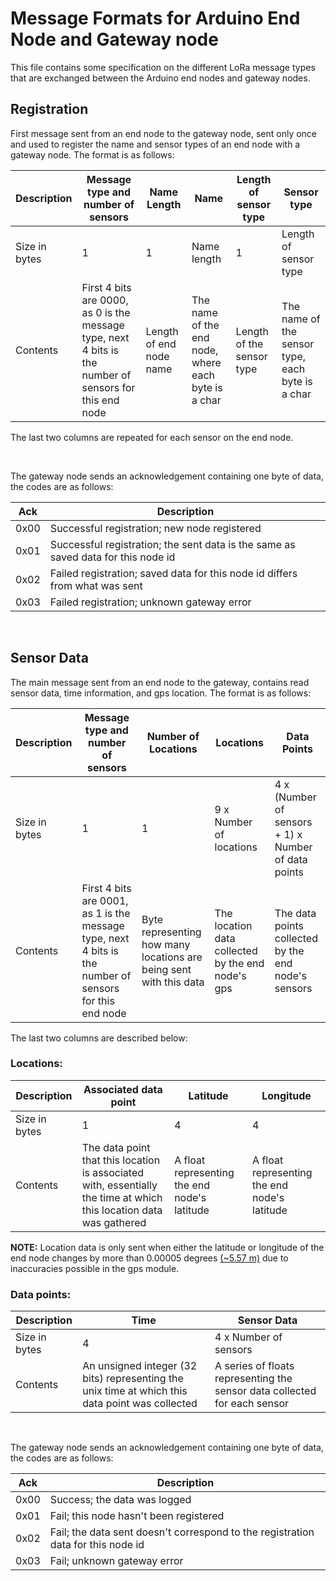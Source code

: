# Message Formats for Arduino End Node and Gateway node

This file contains some specification on the different LoRa message types that are exchanged between the Arduino end nodes and gateway nodes.

## Registration

First message sent from an end node to the gateway node, sent only once and used to register the name and sensor types of an end node with a gateway node. The format is as follows: 

| Description   | Message type and number of sensors                                                                      | Name Length             | Name                                                | Length of sensor type     | Sensor type                                      |
|---------------|---------------------------------------------------------------------------------------------------------|-------------------------|-----------------------------------------------------|---------------------------|--------------------------------------------------|
| Size in bytes | 1                                                                                                       | 1                       | Name length                                         | 1                         | Length of sensor type                            |
| Contents      | First 4 bits are 0000, as 0 is the message type, next 4 bits is the number of sensors for this end node | Length of end node name | The name of the end node, where each byte is a char | Length of the sensor type | The name of the sensor type, each byte is a char |

The last two columns are repeated for each sensor on the end node.

<br />

The gateway node sends an acknowledgement containing one byte of data, the codes are as follows:

| Ack  | Description                                                                       |
|------|-----------------------------------------------------------------------------------|
| 0x00 | Successful registration; new node registered                                      |
| 0x01 | Successful registration; the sent data is the same as saved data for this node id |
| 0x02 | Failed registration; saved data for this node id differs from what was sent       |
| 0x03 | Failed registration; unknown gateway error                                        |

<br/>

## Sensor Data

The main message sent from an end node to the gateway, contains read sensor data, time information, and gps location. The format is as follows: 

|Description|Message type and number of sensors|Number of Locations|Locations|Data Points|
|-|-|-|-|-|
| Size in bytes | 1 | 1 | 9 x Number of locations | 4 x (Number of sensors + 1) x Number of data points |
| Contents | First 4 bits are 0001, as 1 is the message type, next 4 bits is the number of sensors for this end node | Byte representing how many locations are being sent with this data | The location data collected by the end node's gps | The data points collected by the end node's sensors |

The last two columns are described below:

### Locations:

| Description   | Associated data point | Latitude | Longitude |
|---------------|-----------------------|----------|-----------|
| Size in bytes | 1                     | 4        | 4         |
| Contents      | The data point that this location is associated with, essentially the time at which this location data was gathered | A float representing the end node's latitude | A float representing the end node's latitude |

**NOTE:** Location data is only sent when either the latitude or longitude of the end node changes by more than 0.00005 degrees [(~5.57 m)](https://en.wikipedia.org/wiki/Decimal_degrees#Precision) due to inaccuracies possible in the gps module.

### Data points:

| Description   | Time | Sensor Data           |
|---------------|------|-----------------------|
| Size in bytes | 4    | 4 x Number of sensors |
| Contents      | An unsigned integer (32 bits) representing the unix time at which this data point was collected | A series of floats representing the sensor data collected for each sensor |

<br />

The gateway node sends an acknowledgement containing one byte of data, the codes are as follows:

| Ack  | Description                                                                      |
|------|----------------------------------------------------------------------------------|
| 0x00 | Success; the data was logged                                                     |
| 0x01 | Fail; this node hasn't been registered                                           |
| 0x02 | Fail; the data sent doesn't correspond to the registration data for this node id |
| 0x03 | Fail; unknown gateway error                                                      |



